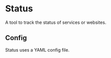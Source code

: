 # Status

A tool to track the status of services or websites.

## Config

Status uses a YAML config file.



